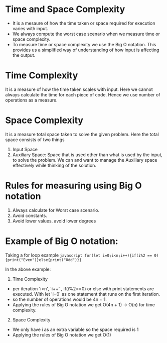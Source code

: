 # Time and Space Complexity
- It is a mesaure of how the time taken or space required for execution varies with input.
- We always compute the worst case scenario when we measure time or space complexity.
- To measure time or space complexity we use the Big O notation. This provides us a simplified way of understanding of how input is affecting the output.

# Time Complexity
It is a measure of how the time taken scales with input. Here we cannot always calculate the time for each piece of code. Hence we use number of operations as a measure.

# Space Complexity
It is a measure total space taken to solve the given problem. Here the total space consists of two things 
1. Input Space
2. Auxiliary Space: Space that is used other than what is used by the input, to solve the problem.
We can and want to manage the Auxiliary space effectively while thinking of the solution.

# Rules for measuring using Big O notation
1. Always calculate for Worst case scenario.
2. Avoid constants.
3. Avoid lower values. avoid lower degrees

# Example of Big O notation:
Taking a for loop example 
```javascript for(let i=0;i<n;i++){if(i%2 == 0){print("Even")}else{print("Odd")}}```

In the above example:
1. Time Complexity
  - per iteration 'i<n', 'i++' , if(i%2==0) or else with print statements are executed. With let 'i=0' as one statement that runs on the first iteration.
  - so the number of operations would be 4n + 1.
  - Applying the rules of Big O notation we get O(4n + 1) -> O(n) for time complexity.
2. Space Complexity
  - We only have i as an extra variable so the space required is 1
  - Applying the rules of Big O notation we get O(1)
